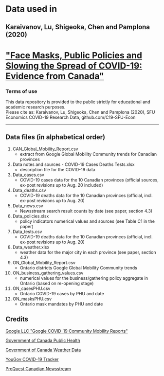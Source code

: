 # Data used in 
## Karaivanov, Lu, Shigeoka, Chen and Pamplona (2020)  
# ["Face Masks, Public Policies and Slowing the Spread of COVID-19: Evidence from Canada"](https://www.medrxiv.org/content/10.1101/2020.09.24.20201178v1.full.pdf) 

### Terms of use
This data repository is provided to the public strictly for educational and academic research purposes.  
Please cite as: Karaivanov, Lu, Shigeoka, Chen and Pamplona (2020), SFU Economics COVID-19 Research Data, github.com/C19-SFU-Econ

----------------------------------------
## Data files (in alphabetical order)
1. CAN_Global_Mobility_Report.csv
    - extract from Google Global Mobility Community trends for Canadian provinces  
2. Data notes and sources - COVID-19 Cases Deaths Tests.xlsx
    - description file for the COVID-19 data  
3. Data_cases.csv
    - COVID-19 cases data for the 10 Canadian provinces (official sources, ex-post revisions up to Aug. 20 included)  
4. Data_deaths.csv                                               
    - COVID-19 deaths data for the 10 Canadian provinces (official, incl. ex-post revisions up to Aug. 20)  
5. Data_news.csv                                                 
    - Newsstream search result counts by date (see paper, section 4.3)  
6. Data_policies.xlsx                                            
    - policy indicators numerical values and sources (see Table C1 in the paper)  
7. Data_tests.csv                                                
    - COVID-19 deaths data for the 10 Canadian provinces (official, incl. ex-post revisions up to Aug. 20)  
8. Data_weather.xlsx                                             
    - weather data for the major city in each province (see paper, section 4.3)  
9. ON_Global_Mobility_Report.csv                                 
    - Ontario districts Google Global Mobility Community trends    
10. ON_business_gathering_values.csv
    - numerical values for the business/gathering policy aggregate in Ontario (based on re-opening stage)
11. ON_casesPHU.csv                                               
    - Ontario COVID-19 cases by PHU and date  
12. ON_masksPHU.csv                                               
    - Ontario mask mandates by PHU and date  


Credits
--------
[Google LLC "Google COVID-19 Community Mobility Reports"](https://www.google.com/covid19/mobility/)

[Government of Canada Public Health](https://www.canada.ca/en/public-health/services/diseases/2019-novel-coronavirus-infection.html)

[Government of Canada Weather Data](https://climate.weather.gc.ca/historical_data/search_historic_data_e.html)

[YouGov COVID-19 Tracker](https://github.com/YouGov-Data/covid-19-tracker)

[ProQuest Canadian Newsstream](https://about.proquest.com/products-services/canadian_newsstand.html)
